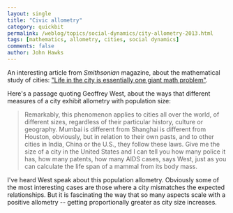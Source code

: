 ```yaml
---
layout: single 
title: "Civic allometry" 
category: quickbit
permalink: /weblog/topics/social-dynamics/city-allometry-2013.html
tags: [mathematics, allometry, cities, social dynamics] 
comments: false 
author: John Hawks 
---
```


An interesting article from <em>Smithsonian</em> magazine, about the mathematical study of cities: <a href="http://www.smithsonianmag.com/ideas-innovations/Life-in-the-City-Is-Essentially-One-Giant-Math-Problem-204138731.html">"Life in the city is essentially one giant math problem"</a>. 

Here's a passage quoting Geoffrey West, about the ways that different measures of a city exhibit allometry with population size:

<blockquote>Remarkably, this phenomenon applies to cities all over the world, of different sizes, regardless of their particular history, culture or geography. Mumbai is different from Shanghai is different from Houston, obviously, but in relation to their own pasts, and to other cities in India, China or the U.S., they follow these laws. Give me the size of a city in the United States and I can tell you how many police it has, how many patents, how many AIDS cases, says West, just as you can calculate the life span of a mammal from its body mass.</blockquote>

I've heard West speak about this population allometry. Obviously some of the most interesting cases are those where a city mismatches the expected relationships. But it is fascinating the way that so many aspects scale with a positive allometry -- getting proportionally greater as city size increases. 

